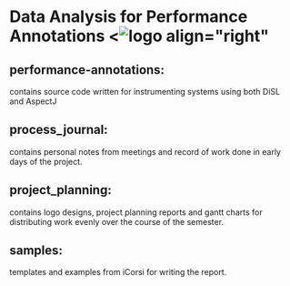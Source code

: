 # Data Analysis for Performance Annotations <![logo align="right"](https://github.com/IreneJacob/performance_annotations/blob/master/logo/logo_small.png)

## performance-annotations:
contains source code written for instrumenting systems using both DiSL and AspectJ

## process_journal:

contains personal notes from meetings and record of work done in early days of the project.

## project_planning:

contains logo designs, project planning reports and gantt charts for distributing work evenly over the course of the semester.

## samples:

templates and examples from iCorsi for writing the report.
